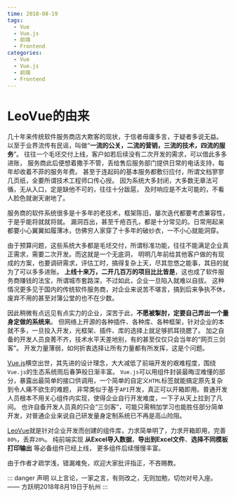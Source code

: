 ```yaml
---
time: 2018-08-19
tags:
  - Vue
  - Vue.js
  - 前端
  - Frontend
categories:
  - Vue
  - Vue.js
  - 前端
  - Frontend
---
```


# LeoVue的由来

几十年来传统软件服务商店大欺客的现状，于信者毋庸多言，于疑者多说无益。
以至于业界流传有民谣，叫做“**一流的公关，二流的营销，三流的技术，四流的服务**”。
往往一个毛坯交付上线，客户如若后续没有二次开发的需求，可以借此多多进账，
服务商此后便想着撒手不管，丢给售后服务部门提供日常的电话支持，每年却收着不菲的服务年费。
甚至于连起码的基本服务都敷衍应付，所谓文档寥寥几页纸，全要所谓技术工程师口传心授。
因为系统大多封闭，大多数无章法可循，无从入口，定是缺他不可的，往往十分跋扈，
及时响应是不太可能的，不看人脸色就谢天谢地了。

服务商的软件系统很多是十多年的老技术，框架陈旧，屡次迭代都要考虑兼容性，于是乎能将就就将就。
漏洞百出，甚至千疮百孔，都是十分常见的。日常用起来都要小心翼翼如履薄冰，仿佛穷人家穿了十多年的破纱衣，一不小心就能洞穿。

由于预算问题，这些系统大多都是毛坯交付，所谓标准功能，往往不能满足企业真正需求，需要二次开发。而这就是一个无底洞，
明明几年前给其他客户做的有现成的方案，也要调研需求，评估工时，搞得复杂上天，尽其忽悠之能事，其目的就为了可以多多进账。
**上线十来万，二开几百万的项目比比皆是**，这也成了软件服务商赚钱的法宝，所谓城市套路深，不过如此，企业一旦陷入就难以自拔。
这种情况更多见于国内的传统软件服务商，对企业来说苦不堪言，搞到后来争执不休，废弃不用的甚至对簿公堂的也不在少数。

因此稍微有点远见有点实力的企业，深苦于此，**不愿被掣肘，定要自己弄出一个量身定做的系统来**。
但网络上开源的各种插件、各种库、各种框架，针对企业的本就不多，一旦投入开发，光框架、插件、库的选择上就足够抓耳挠腮了。
加之自备的开发人员良莠不齐，技术水平天差地别，有的甚至仅仅只会当年的“网页三剑客”。
开发力量薄弱，如何折衷选择让所有力量都有所发挥，这是个问题。

[Vue.js](https://cn.vuejs.org)横空出世，其先进的设计理念，大大减低了前端开发的艰难程度，围绕`Vue.js`的生态系统雨后春笋般日渐丰富。
`Vue.js`可以用组件封装最晦涩难懂的部分，暴露出最简单的接口供调用，一个简单的自定义`HTML`标签就能搞定原先复杂到令人痛不欲生的难题，
非常类似于基于`API`开发，真正可以开箱即用。普通开发人员根本不用关心组件内实现，使得企业自行开发难度，一下子从天上拉到了凡间。
也许自备开发人员真的只会“三剑客”，可能只需稍加学习也能胜任部分简单开发，对普通企业来说自己研发量身定制系统已不再是高山险阻。

[LeoVue](https://axolo.github.io/leovue)就是针对企业开发而创建的组件库，力求简单明了，力求开箱即用，完善`80%`，丢弃`20%`。
纯前端实现 **从Excel导入数据**，**导出到Excel文件**、**选择不同模板打印输出** 等必备组件已经上线，
更多组件后续慢慢丰富。

由于作者才疏学浅，错漏难免，欢迎大家批评指正，不吝赐教。

::: danger 声明
以上言论，一家之言，有则改之，无则加勉，切勿对号入座。
—— 方跃明2018年8月19日于杭州
:::
